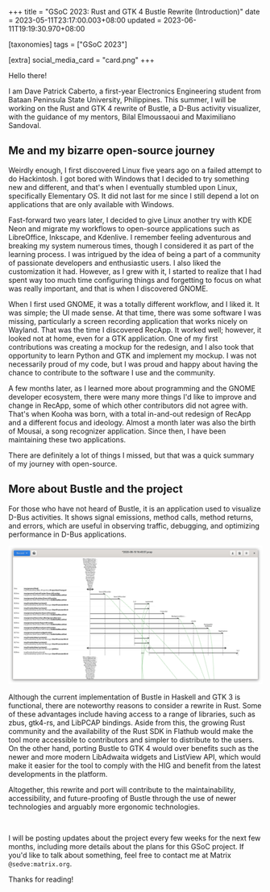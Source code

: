 +++
title = "GSoC 2023: Rust and GTK 4 Bustle Rewrite (Introduction)"
date = 2023-05-11T23:17:00.003+08:00
updated = 2023-06-11T19:19:30.970+08:00

[taxonomies]
tags = ["GSoC 2023"]

[extra]
social_media_card = "card.png"
+++

Hello there!

I am Dave Patrick Caberto, a first-year Electronics Engineering student from Bataan Peninsula State University, Philippines. This summer, I will be working on the Rust and GTK 4 rewrite of Bustle, a D-Bus activity visualizer, with the guidance of my mentors, Bilal Elmoussaoui and Maximiliano Sandoval.
<!-- more -->

## Me and my bizarre open-source journey

Weirdly enough, I first discovered Linux five years ago on a failed attempt to do Hackintosh. I got bored with Windows that I decided to try something new and different, and that's when I eventually stumbled upon Linux, specifically Elementary OS. It did not last for me since I still depend a lot on applications that are only available with Windows.

Fast-forward two years later, I decided to give Linux another try with KDE Neon and migrate my workflows to open-source applications such as LibreOffice, Inkscape, and Kdenlive. I remember feeling adventurous and breaking my system numerous times, though I considered it as part of the learning process. I was intrigued by the idea of being a part of a community of passionate developers and enthusiastic users. I also liked the customization it had. However, as I grew with it, I started to realize that I had spent way too much time configuring things and forgetting to focus on what was really important, and that is when I discovered GNOME.

When I first used GNOME, it was a totally different workflow, and I liked it. It was simple; the UI made sense. At that time, there was some software I was missing, particularly a screen recording application that works nicely on Wayland. That was the time I discovered RecApp. It worked well; however, it looked not at home, even for a GTK application. One of my first contributions was creating a mockup for the redesign, and I also took that opportunity to learn Python and GTK and implement my mockup. I was not necessarily proud of my code, but I was proud and happy about having the chance to contribute to the software I use and the community.

A few months later, as I learned more about programming and the GNOME developer ecosystem, there were many more things I'd like to improve and change in RecApp, some of which other contributors did not agree with. That's when Kooha was born, with a total in-and-out redesign of RecApp and a different focus and ideology. Almost a month later was also the birth of Mousai, a song recognizer application. Since then, I have been maintaining these two applications.

There are definitely a lot of things I missed, but that was a quick summary of my journey with open-source.

## More about Bustle and the project

For those who have not heard of Bustle, it is an application used to visualize D-Bus activities. It shows signal emissions, method calls, method returns, and errors, which are useful in observing traffic, debugging, and optimizing performance in D-Bus applications.

![Bustle Screenshot](old-bustle-screenshot.png)

Although the current implementation of Bustle in Haskell and GTK 3 is functional, there are noteworthy reasons to consider a rewrite in Rust. Some of these advantages include having access to a range of libraries, such as zbus, gtk4-rs, and LibPCAP bindings. Aside from this, the growing Rust community and the availability of the Rust SDK in Flathub would make the tool more accessible to contributors and simpler to distribute to the users. On the other hand, porting Bustle to GTK 4 would over benefits such as the newer and more modern LibAdwaita widgets and ListView API, which would make it easier for the tool to comply with the HIG and benefit from the latest developments in the platform.

Altogether, this rewrite and port will contribute to the maintainability, accessibility, and future-proofing of Bustle through the use of newer technologies and arguably more ergonomic technologies.

<br>

I will be posting updates about the project every few weeks for the next few months, including more details about the plans for this GSoC project. If you'd like to talk about something, feel free to contact me at Matrix `@sedve:matrix.org`.

Thanks for reading!
